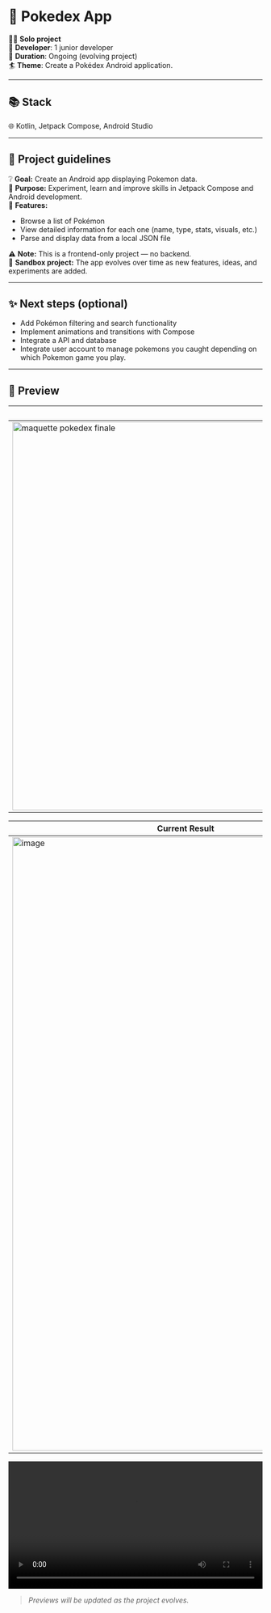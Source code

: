 # 📘 Pokedex App

👩‍💻 **Solo project**  
👥 **Developer**: 1 junior developer  
🏃 **Duration**: Ongoing (evolving project)  
🏄 **Theme**: Create a Pokédex Android application.

---

## 📚 Stack

🌐 Kotlin, Jetpack Compose, Android Studio

---

## 📑 Project guidelines

❔ **Goal:** Create an Android app displaying Pokemon data.  
💭 **Purpose:** Experiment, learn and improve skills in Jetpack Compose and Android development.  
👤 **Features:**  
- Browse a list of Pokémon  
- View detailed information for each one (name, type, stats, visuals, etc.)  
- Parse and display data from a local JSON file  

⚠️ **Note:** This is a frontend-only project — no backend.  
🧪 **Sandbox project:** The app evolves over time as new features, ideas, and experiments are added.

---

## ✨ Next steps (optional)

- Add Pokémon filtering and search functionality  
- Implement animations and transitions with Compose  
- Integrate a API and database
- Integrate user account to manage pokemons you caught depending on which Pokemon game you play.


---

## 📸 Preview

| Mockup |
|---------------|
| <img width="1366" height="768" alt="maquette pokedex finale" src="https://github.com/user-attachments/assets/39446488-89d4-467a-b8f6-9cbf26b24480" />|

|Current Result |
|---------------|
| <img width="687" height="1214" alt="image" src="https://github.com/user-attachments/assets/39653eb8-0d99-441d-a625-af7085bbcf55" />|

<video src="https://github.com/EmilieVS/Pokedex_mobile/raw/main/Pokedex%20Demo.webm" controls width="100%">
</video>


> _Previews will be updated as the project evolves._
